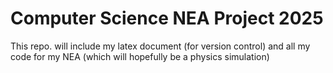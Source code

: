 # Computer Science NEA Project 2025
This repo. will include my latex document (for version control) and all my code for my NEA (which will hopefully be a physics simulation)
